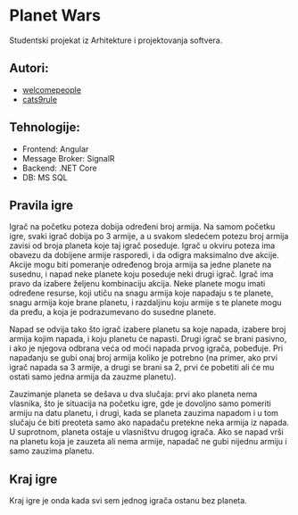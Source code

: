 # Planet Wars
Studentski projekat iz Arhitekture i projektovanja softvera.
## Autori:
* [welcomepeople](https://github.com/welcomepeople)
* [cats9rule](https://github.com/cats9rule)

## Tehnologije:
- Frontend: Angular
- Message Broker: SignalR
- Backend: .NET Core
- DB: MS SQL

## Pravila igre

Igrač na početku poteza dobija određeni broj armija. Na samom početku igre, svaki igrač dobija po 3 armije, a u svakom sledećem potezu broj armija zavisi od broja planeta koje taj igrač poseduje. Igrač u okviru poteza ima obavezu da dobijene armije rasporedi, i da odigra maksimalno dve akcije. Akcije mogu biti pomeranje određenog broja armija sa jedne planete na susednu, i napad neke planete koju poseduje neki drugi igrač. Igrač ima pravo da izabere željenu kombinaciju akcija. Neke planete mogu imati određene resurse, koji utiču na snagu armija koje napadaju s te planete, snagu armija koje brane planetu, i razdaljinu koju armije s te planete mogu da pređu, a koja je podrazumevano do susedne planete. 

Napad se odvija tako što igrač izabere planetu sa koje napada, izabere broj armija kojim napada, i koju planetu će napasti. Drugi igrač se brani pasivno, i ako je njegova odbrana veća od moći napada prvog igrača, pobeđuje. Pri napadanju se gubi onaj broj armija koliko je potrebno (na primer, ako prvi igrač napada sa 3 armije, a drugi se brani sa 2, prvi će pobetiti ali će mu ostati samo jedna armija da zauzme planetu). 

Zauzimanje planeta se dešava u dva slučaja: prvi ako planeta nema vlasnika, što je situacija na početku igre, gde je dovoljno samo pomeriti armiju na datu planetu, i drugi, kada se planeta zauzima napadom i u tom slučaju će biti preoteta samo ako napadaču pretekne neka armija iz napada. U suprotnom, planeta ostaje u vlasništvu drugog igrača. Ako se napad vrši na planetu koja je zauzeta ali nema armije, napadač ne gubi nijednu armiju i samo zauzima planetu.


## Kraj igre
Kraj igre je onda kada svi sem jednog igrača ostanu bez planeta.
